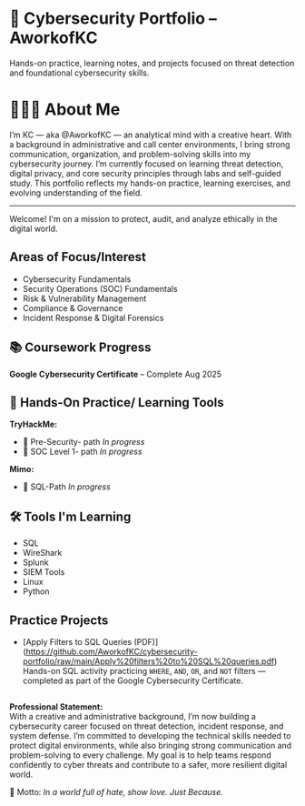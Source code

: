 # 🔐 Cybersecurity Portfolio – AworkofKC
Hands-on practice, learning notes, and projects focused on threat detection and foundational cybersecurity skills.


# 👩🏽‍💻 About Me
I’m KC — aka @AworkofKC — an analytical mind with a creative heart. With a background in administrative and call center environments, I bring strong communication, organization, and problem-solving skills into my cybersecurity journey. I’m currently focused on learning threat detection, digital privacy, and core security principles through labs and self-guided study. This portfolio reflects my hands-on practice, learning exercises, and evolving understanding of the field.

---

Welcome! I'm on a mission to protect, audit, and analyze ethically in the digital world.  


## Areas of Focus/Interest

- Cybersecurity Fundamentals  
- Security Operations (SOC) Fundamentals
- Risk & Vulnerability Management
- Compliance & Governance
- Incident Response & Digital Forensics


## 📚 Coursework Progress

**Google Cybersecurity Certificate** – Complete Aug 2025


## 🧠 Hands-On Practice/ Learning Tools

 **TryHackMe:**
- 🔄 Pre-Security- path *In progress*
- 🔄 SOC Level 1- path *In progress*
  
**Mimo:**
- 🔄 SQL-Path *In progress*


## 🛠️ Tools I'm Learning
- SQL
- WireShark
- Splunk
- SIEM Tools
- Linux
- Python

## Practice Projects

- [Apply Filters to SQL Queries (PDF)] (https://github.com/AworkofKC/cybersecurity-portfolio/raw/main/Apply%20filters%20to%20SQL%20queries.pdf)  
  Hands-on SQL activity practicing `WHERE`, `AND`, `OR`, and `NOT` filters — completed as part of the Google Cybersecurity Certificate.


##
**Professional Statement:**  
With a creative and administrative background, I’m now building a cybersecurity career focused on threat detection, incident response, and system defense. I’m committed to developing the technical skills needed to protect digital environments, while also bringing strong communication and problem-solving to every challenge. My goal is to help teams respond confidently to cyber threats and contribute to a safer, more resilient digital world.


🌟 Motto: *In a world full of hate, show love. Just Because.*
